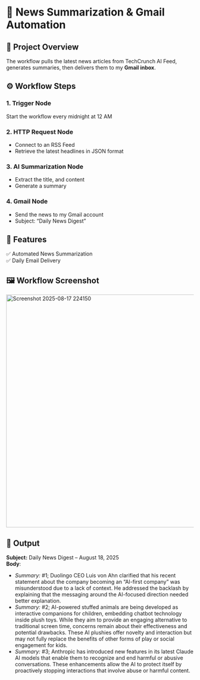 # 📰 News Summarization & Gmail Automation
## 📌 Project Overview
The workflow pulls the latest news articles from TechCrunch AI Feed, generates summaries, then delivers them to my <b>Gmail inbox</b>.
## ⚙️ Workflow Steps
### 1. Trigger Node
Start the workflow every midnight at 12 AM
### 2. HTTP Request Node
- Connect to an RSS Feed
- Retrieve the latest headlines in JSON format
### 3. AI Summarization Node
- Extract the title, and content
- Generate a summary
### 4. Gmail Node
- Send the news to my Gmail account
- Subject: “Daily News Digest”
## 🚀 Features
✅ Automated News Summarization<br>
✅ Daily Email Delivery
## 🖼️ Workflow Screenshot
<img width="1653" height="624" alt="Screenshot 2025-08-17 224150" src="https://github.com/user-attachments/assets/f574071f-29b3-49a6-b4a7-fd7a45050859" />

## 📝 Output<br>
<b>Subject:</b> Daily News Digest – August 18, 2025<br>
<b>Body</b>:
- <i>Summary:</i> #1; Duolingo CEO Luis von Ahn clarified that his recent statement about the company becoming an “AI-first company” was misunderstood due to a lack of context. He addressed the backlash by explaining that the messaging around the AI-focused direction needed better explanation.
- <i>Summary:</i> #2; AI-powered stuffed animals are being developed as interactive companions for children, embedding chatbot technology inside plush toys. While they aim to provide an engaging alternative to traditional screen time, concerns remain about their effectiveness and potential drawbacks. These AI plushies offer novelty and interaction but may not fully replace the benefits of other forms of play or social engagement for kids.
- <i>Summary:</i> #3; Anthropic has introduced new features in its latest Claude AI models that enable them to recognize and end harmful or abusive conversations. These enhancements allow the AI to protect itself by proactively stopping interactions that involve abuse or harmful content.
